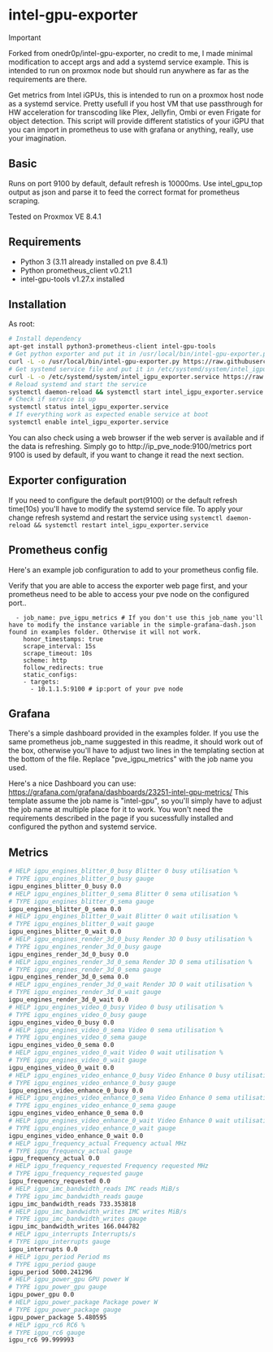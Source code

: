 # intel-gpu-exporter

> [!IMPORTANT]
> Forked from onedr0p/intel-gpu-exporter, no credit to me, I made minimal modification to accept args and add a systemd service example.
> This is intended to run on proxmox node but should run anywhere as far as the requirements are there.

Get metrics from Intel iGPUs, this is intended to run on a proxmox host node as a systemd service. Pretty usefull if you host VM that use passthrough for HW acceleration for transcoding like Plex, Jellyfin, Ombi or even Frigate for object detection. This script will provide different statistics of your iGPU that you can import in prometheus to use with grafana or anything, really, use your imagination.

## Basic

Runs on port 9100 by default, default refresh is 10000ms. Use intel_gpu_top output as json and parse it to feed the correct format for prometheus scraping.

Tested on Proxmox VE 8.4.1

## Requirements
- Python 3 (3.11 already installed on pve 8.4.1)
- Python prometheus_client v0.21.1
- intel-gpu-tools v1.27.x installed

## Installation
As root:
```bash
# Install dependency
apt-get install python3-prometheus-client intel-gpu-tools
# Get python exporter and put it in /usr/local/bin/intel-gpu-exporter.py on your filesystem
curl -L -o /usr/local/bin/intel-gpu-exporter.py https://raw.githubusercontent.com/arsenicks/proxmox-intel-igpu-exporter/refs/heads/main/intel-gpu-exporter.py
# Get systemd service file and put it in /etc/systemd/system/intel_igpu_exporter.service on your filesystem
curl -L -o /etc/systemd/system/intel_igpu_exporter.service https://raw.githubusercontent.com/arsenicks/proxmox-intel-igpu-exporter/refs/heads/main/intel_igpu_exporter.service
# Reload systemd and start the service
systemctl daemon-reload && systemctl start intel_igpu_exporter.service
# Check if service is up
systemctl status intel_igpu_exporter.service
# If everything work as expected enable service at boot
systemctl enable intel_igpu_exporter.service
```
You can also check using a web browser if the web server is available and if the data is refreshing. 
Simply go to http://ip_pve_node:9100/metrics port 9100 is used by default, if you want to change it read the next section.


## Exporter configuration
If you need to configure the default port(9100) or the default refresh time(10s) you'll have to modify the systemd service file. 
To apply your change  refresh systemd and restart the service using `systemctl daemon-reload && systemctl restart intel_igpu_exporter.service`

## Prometheus config
Here's an example job configuration to add to your prometheus config file.

Verify that you are able to access the exporter web page first, and your prometheus need to be able to access your pve node on the configured port..
```
  - job_name: pve_igpu_metrics # If you don't use this job_name you'll have to modify the instance variable in the simple-grafana-dash.json found in examples folder. Otherwise it will not work.
    honor_timestamps: true
    scrape_interval: 15s
    scrape_timeout: 10s
    scheme: http
    follow_redirects: true
    static_configs:
    - targets:
      - 10.1.1.5:9100 # ip:port of your pve node
```

## Grafana

There's a simple dashboard provided in the examples folder. If you use the same prometheus job_name suggested in this readme, it should work out of the box, otherwise you'll have to adjust two lines in the templating section at the bottom of the file. Replace "pve_igpu_metrics" with the job name you used.

Here's a nice Dashboard you can use: https://grafana.com/grafana/dashboards/23251-intel-gpu-metrics/
This template assume the job name is "intel-gpu", so you'll simply have to adjust the job name at multiple place for it to work. You won't need the requirements described in the page if you sucessfully installed and configured the python and systemd service.

## Metrics

```bash
# HELP igpu_engines_blitter_0_busy Blitter 0 busy utilisation %
# TYPE igpu_engines_blitter_0_busy gauge
igpu_engines_blitter_0_busy 0.0
# HELP igpu_engines_blitter_0_sema Blitter 0 sema utilisation %
# TYPE igpu_engines_blitter_0_sema gauge
igpu_engines_blitter_0_sema 0.0
# HELP igpu_engines_blitter_0_wait Blitter 0 wait utilisation %
# TYPE igpu_engines_blitter_0_wait gauge
igpu_engines_blitter_0_wait 0.0
# HELP igpu_engines_render_3d_0_busy Render 3D 0 busy utilisation %
# TYPE igpu_engines_render_3d_0_busy gauge
igpu_engines_render_3d_0_busy 0.0
# HELP igpu_engines_render_3d_0_sema Render 3D 0 sema utilisation %
# TYPE igpu_engines_render_3d_0_sema gauge
igpu_engines_render_3d_0_sema 0.0
# HELP igpu_engines_render_3d_0_wait Render 3D 0 wait utilisation %
# TYPE igpu_engines_render_3d_0_wait gauge
igpu_engines_render_3d_0_wait 0.0
# HELP igpu_engines_video_0_busy Video 0 busy utilisation %
# TYPE igpu_engines_video_0_busy gauge
igpu_engines_video_0_busy 0.0
# HELP igpu_engines_video_0_sema Video 0 sema utilisation %
# TYPE igpu_engines_video_0_sema gauge
igpu_engines_video_0_sema 0.0
# HELP igpu_engines_video_0_wait Video 0 wait utilisation %
# TYPE igpu_engines_video_0_wait gauge
igpu_engines_video_0_wait 0.0
# HELP igpu_engines_video_enhance_0_busy Video Enhance 0 busy utilisation %
# TYPE igpu_engines_video_enhance_0_busy gauge
igpu_engines_video_enhance_0_busy 0.0
# HELP igpu_engines_video_enhance_0_sema Video Enhance 0 sema utilisation %
# TYPE igpu_engines_video_enhance_0_sema gauge
igpu_engines_video_enhance_0_sema 0.0
# HELP igpu_engines_video_enhance_0_wait Video Enhance 0 wait utilisation %
# TYPE igpu_engines_video_enhance_0_wait gauge
igpu_engines_video_enhance_0_wait 0.0
# HELP igpu_frequency_actual Frequency actual MHz
# TYPE igpu_frequency_actual gauge
igpu_frequency_actual 0.0
# HELP igpu_frequency_requested Frequency requested MHz
# TYPE igpu_frequency_requested gauge
igpu_frequency_requested 0.0
# HELP igpu_imc_bandwidth_reads IMC reads MiB/s
# TYPE igpu_imc_bandwidth_reads gauge
igpu_imc_bandwidth_reads 733.353818
# HELP igpu_imc_bandwidth_writes IMC writes MiB/s
# TYPE igpu_imc_bandwidth_writes gauge
igpu_imc_bandwidth_writes 166.044782
# HELP igpu_interrupts Interrupts/s
# TYPE igpu_interrupts gauge
igpu_interrupts 0.0
# HELP igpu_period Period ms
# TYPE igpu_period gauge
igpu_period 5000.241296
# HELP igpu_power_gpu GPU power W
# TYPE igpu_power_gpu gauge
igpu_power_gpu 0.0
# HELP igpu_power_package Package power W
# TYPE igpu_power_package gauge
igpu_power_package 5.480595
# HELP igpu_rc6 RC6 %
# TYPE igpu_rc6 gauge
igpu_rc6 99.999993
```
